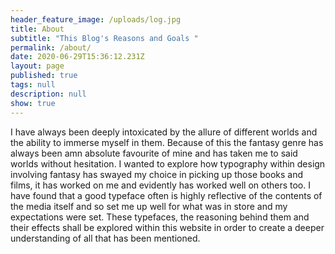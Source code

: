 ```yaml
---
header_feature_image: /uploads/log.jpg
title: About
subtitle: "This Blog's Reasons and Goals "
permalink: /about/
date: 2020-06-29T15:36:12.231Z
layout: page
published: true
tags: null
description: null
show: true
---
```

I have always been deeply intoxicated by the allure of different worlds and the ability to immerse myself in them. Because of this the fantasy genre has always been amn absolute favourite of mine and has taken me to said worlds without hesitation. I wanted to explore how typography within design involving fantasy has swayed my choice in picking up those books and films, it has worked on me and evidently has worked well on others too. I have found that a good typeface often is highly reflective of the contents of the media itself and so set me up well for what was in store and my expectations were set. These typefaces, the reasoning behind them and their effects shall be explored within this website in order to create a deeper understanding of all that has been mentioned.